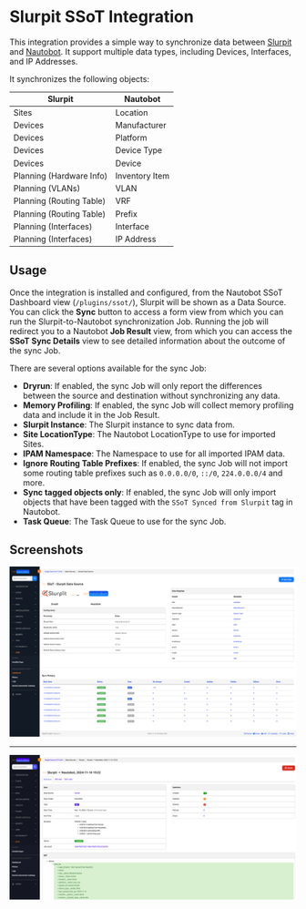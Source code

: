 # Slurpit SSoT Integration

This integration provides a simple way to synchronize data between [Slurpit](https://slurpit.io/) and [Nautobot](https://github.com/nautobot/nautobot). It support multiple data types, including Devices, Interfaces, and IP Addresses.

It synchronizes the following objects:

| Slurpit                  | Nautobot                     |
| -----------------------  | ---------------------------- |
| Sites                    | Location                     |
| Devices                  | Manufacturer                 |
| Devices                  | Platform                     |
| Devices                  | Device Type                  |
| Devices                  | Device                       |
| Planning (Hardware Info) | Inventory Item               |
| Planning (VLANs)         | VLAN                         |
| Planning (Routing Table) | VRF                          |
| Planning (Routing Table) | Prefix                       |
| Planning (Interfaces)    | Interface                    |
| Planning (Interfaces)    | IP Address                   |

## Usage

Once the integration is installed and configured, from the Nautobot SSoT Dashboard view (`/plugins/ssot/`), Slurpit will be shown as a Data Source. You can click the **Sync** button to access a form view from which you can run the Slurpit-to-Nautobot synchronization Job. Running the job will redirect you to a Nautobot **Job Result** view, from which you can access the **SSoT Sync Details** view to see detailed information about the outcome of the sync Job.

There are several options available for the sync Job:

- **Dryrun**: If enabled, the sync Job will only report the differences between the source and destination without synchronizing any data.
- **Memory Profiling**: If enabled, the sync Job will collect memory profiling data and include it in the Job Result.
- **Slurpit Instance**: The Slurpit instance to sync data from.
- **Site LocationType**: The Nautobot LocationType to use for imported Sites.
- **IPAM Namespace**: The Namespace to use for all imported IPAM data.
- **Ignore Routing Table Prefixes**: If enabled, the sync Job will not import some routing table prefixes such as `0.0.0.0/0`, `::/0`, `224.0.0.0/4` and more. 
- **Sync tagged objects only**: If enabled, the sync Job will only import objects that have been tagged with the `SSoT Synced from Slurpit` tag in Nautobot.
- **Task Queue**: The Task Queue to use for the sync Job.

## Screenshots

![Detail View](../../images/slurpit-detail-view.png)

---

![Results View](../../images/slurpit-result-view.png)
